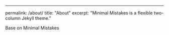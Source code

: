 ---
permalink: /about/
title: "About"
excerpt: "Minimal Mistakes is a flexible two-column Jekyll theme."



Base on Minimal Mistakes 
